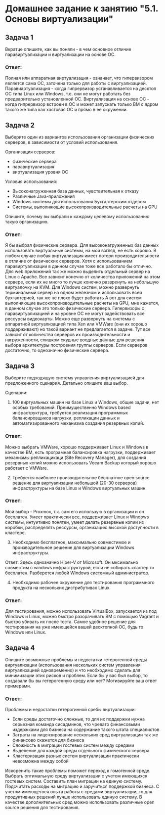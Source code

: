 ﻿# Домашнее задание к занятию "5.1. Основы виртуализации"

## Задача 1

Вкратце опишите, как вы поняли - в чем основное отличие паравиртуализации и виртуализации на основе ОС.

### Ответ:

Полная или аппаратная виртуализация - означает, что гипервизором является сама ОС, заточена только для работы с виртуализацией.
Паравиартуализация - когда гипрервизор устанавливается на десктоп ОС типа Linux или Windows, т.е. они не могут работать без предварительно установленной ОС.
Виртуализация на основе ОС - когда гипрервизор встроен в ОС и может запускать только ВМ с ядром такого же типа как хостовая ОС и прямо в ее окружении.

## Задача 2

Выберите один из вариантов использования организации физических серверов, 
в зависимости от условий использования.

Организация серверов:
- физические сервера
- паравиртуализация
- виртуализация уровня ОС

Условия использования:

- Высоконагруженная база данных, чувствительная к отказу
- Различные Java-приложения
- Windows системы для использования Бухгалтерским отделом 
- Системы, выполняющие высокопроизводительные расчеты на GPU

Опишите, почему вы выбрали к каждому целевому использованию такую организацию.

### Ответ:

Я бы выбрал физические сервера.
Для высоконагруженных баз данных использовать виртуальные системы, на мой взгляд, не есть хорошо. В любом случае любая виртуализация имеет потери производительности
в отличие от физических серверов. Хотя с использованием паравиртуализации в данном случае тоже все работало бы отлично.
Для web приложений так же можно выделить отдельный сервер на Linux c Apache. Все зависит конечно от количества приложений на этом сервере, если их не много то лучше конечно развренуть на небольшую виртуалочку на KVM.
Для Windows систем, можно развернуть терминальный сервер на одном железном и использовать всей бухгалтерией, так же не плохо будет работать
А вот для систем выполняющие высокопроизводительные расчеты на GPU, мне кажется, в данном случае это только физические сервера. Гипервизоры с паравиртуализацией и на уровне ОС не могут задействовать все рессурсы видеокарты. Можно еще развернуть на системы с аппаратной виртуализацией типа Xen или VMWare (они их хорошо поддерживают) но такой вариант не предлагается в задаче.
Тут все зависит от количества серверов их производительности и нагруженности, слишком скудные воодные данные для решения выбора архитектуры построения группы серверов.
Если серверов достаточно, то однозначно физические сервера.

## Задача 3

Выберите подходящую систему управления виртуализацией для предложенного сценария. Детально опишите ваш выбор.

Сценарии:

1. 100 виртуальных машин на базе Linux и Windows, общие задачи, нет особых требований. Преимущественно Windows based инфраструктура, требуется реализация программных балансировщиков нагрузки, репликации данных и автоматизированного механизма создания резервных копий.

### Ответ:

Можно выбрать VMWare, хорошо поддерживает Linux и Windows в качестве ВМ, есть програмная балансировка нагрузки, поддерживает механизмы репликацикаци (Site Recovery Manager), для создания резервных копий можно использовать Veeam Backup который хорошо работает с VMWare.

2. Требуется наиболее производительное бесплатное open source решение для виртуализации небольшой (20-30 серверов) инфраструктуры на базе Linux и Windows виртуальных машин.

### Ответ:

Мой выбор - Proxmox, т.к. сам его использую в организации и он бесплатен. Умеет практически все, поддерживает Linux и Windows системы, интуитивно понятен, умеет делать резервные копии из коробки, распределять рессурсы, организацию высокой доступности в кластере.

3. Необходимо бесплатное, максимально совместимое и производительное решение для виртуализации Windows инфраструктуры.

Ответ:
Здесь однозначно Hiper-V от Microsoft. Он мксимально совместим с windows инфраструктурой, если не собирать кластер то бесплатен. Разберется любой Windows системный администратор.

4. Необходимо рабочее окружение для тестирования программного продукта на нескольких дистрибутивах Linux.

### Ответ:

Для тестирования, можно использовать VirtualBox, запускается из под Windows и Linux, можно быстро разорачивать ВМ с помощью Vagrant и быстро убивать их после теста.
Самое удобное решение для тестирования на уже имеющейся вашей десктопной ОС, будь то Windows или Linux. 

## Задача 4

Опишите возможные проблемы и недостатки гетерогенной среды виртуализации (использования нескольких систем управления виртуализацией одновременно) и что необходимо сделать для минимизации этих рисков и проблем. Если бы у вас был выбор, то создавали бы вы гетерогенную среду или нет? Мотивируйте ваш ответ примерами.

### Ответ:

Проблемы и недостатки гетерогинной сребы виртуализации:
- Если среды достаточно сложные, то для их поддержки нужна серьезная команда сисадминов, что чревато финансовыми издержками для бизнеса на содержание такого штата специалистов
- Затраты на лицензирование нескольких сред виртуализации так же финансово скажется для бизнеса
- Сложность в миграции гостевых систем между средами
- Выделение для каждой среды отдельного физического сервера
- Кластеризация разных систем виртуализации практически невозможна между собой

Искоренить такие проблемы поможет переход к гомогенной среде. Выбрать оптимальную среду виртуализации с учетом имеющихся гостевых систем. Составить план миграции на единую систему.
Подсчитать расходы на миграцию и заручиться поддержкой бизнеса.
С учетом имеющегося опыта работы с средами виртуализации, то для продуктивных решений лучше использовать единую систему. В качестве дополнительных сред можно использовать различные open source
решения для тестирования. 
